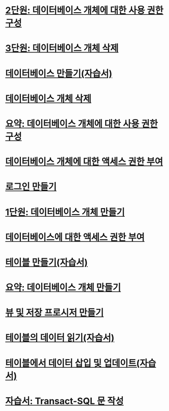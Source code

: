 # [2단원: 데이터베이스 개체에 대한 사용 권한 구성](lesson-2-configuring-permissions-on-database-objects.md)
# [3단원: 데이터베이스 개체 삭제](lesson-3-deleting-database-objects.md)
# [데이터베이스 만들기(자습서)](creating-a-database-tutorial.md)
# [데이터베이스 개체 삭제](deleting-database-objects.md)
# [요약: 데이터베이스 개체에 대한 사용 권한 구성](summary-configuring-permissions-on-database-objects.md)
# [데이터베이스 개체에 대한 액세스 권한 부여](granting-access-to-a-database-object.md)
# [로그인 만들기](creating-a-login.md)
# [1단원: 데이터베이스 개체 만들기](lesson-1-creating-database-objects.md)
# [데이터베이스에 대한 액세스 권한 부여](granting-access-to-a-database.md)
# [테이블 만들기(자습서)](creating-a-table-tutorial.md)
# [요약: 데이터베이스 개체 만들기](summary-creating-database-objects.md)
# [뷰 및 저장 프로시저 만들기](creating-views-and-stored-procedures.md)
# [테이블의 데이터 읽기(자습서)](reading-the-data-in-a-table-tutorial.md)
# [테이블에서 데이터 삽입 및 업데이트(자습서)](inserting-and-updating-data-in-a-table-tutorial.md)
# [자습서: Transact-SQL 문 작성](tutorial-writing-transact-sql-statements.md)
